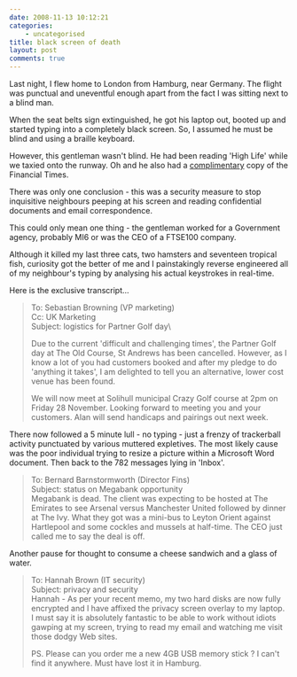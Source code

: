 ```yaml
---
date: 2008-11-13 10:12:21
categories:
    - uncategorised
title: black screen of death
layout: post
comments: true
---
```

Last night, I flew home to London from Hamburg, near Germany. The flight
was punctual and uneventful enough apart from the fact I was sitting
next to a blind man.

When the seat belts sign extinguished, he got his laptop out, booted up
and started typing into a completely black screen. So, I assumed he must
be blind and using a braille keyboard.

However, this gentleman wasn't blind. He had been reading 'High Life'
while we taxied onto the runway. Oh and he also had a
[complimentary](http://www.nbrightside.com/blog/2005/10/22/british-mentality/)
copy of the Financial Times.

There was only one conclusion - this was a security measure to stop
inquisitive neighbours peeping at his screen and reading confidential
documents and email correspondence.

This could only mean one thing - the gentleman worked for a Government
agency, probably MI6 or was the CEO of a FTSE100 company.

Although it killed my last three cats, two hamsters and seventeen
tropical fish, curiosity got the better of me and I painstakingly
reverse engineered all of my neighbour's typing by analysing his actual
keystrokes in real-time.

Here is the exclusive transcript...

> To: Sebastian Browning (VP marketing)\
>  Cc: UK Marketing\
>  Subject: logistics for Partner Golf day\
>
> Due to the current 'difficult and challenging times', the Partner Golf
> day at The Old Course, St Andrews has been cancelled. However, as I
> know a lot of you had customers booked and after my pledge to do
> 'anything it takes', I am delighted to tell you an alternative, lower
> cost venue has been found.
>
> We will now meet at Solihull municipal Crazy Golf course at 2pm on
> Friday 28 November. Looking forward to meeting you and your customers.
> Alan will send handicaps and pairings out next week.

There now followed a 5 minute lull - no typing - just a frenzy of
trackerball activity punctuated by various muttered expletives. The most
likely cause was the poor individual trying to resize a picture within a
Microsoft Word document. Then back to the 782 messages lying in 'Inbox'.

> To: Bernard Barnstormworth (Director Fins)\
>  Subject: status on Megabank opportunity\
> Megabank is dead. The client was expecting to be hosted at The
> Emirates to see Arsenal versus Manchester United followed by dinner at
> The Ivy. What they got was a mini-bus to Leyton Orient against
> Hartlepool and some cockles and mussels at half-time. The CEO just
> called me to say the deal is off.

Another pause for thought to consume a cheese sandwich and a glass of
water.

> To: Hannah Brown (IT security)\
>  Subject: privacy and security\
> Hannah - As per your recent memo, my two hard disks are now fully
> encrypted and I have affixed the privacy screen overlay to my laptop.
> I must say it is absolutely fantastic to be able to work without
> idiots gawping at my screen, trying to read my email and watching me
> visit those dodgy Web sites.
>
> PS. Please can you order me a new 4GB USB memory stick ? I can't find
> it anywhere. Must have lost it in Hamburg.
